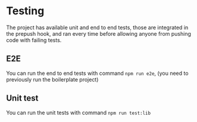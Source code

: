 # Testing

The project has available unit and end to end tests, those are integrated in the prepush hook, and ran every time before allowing anyone from pushing code with failing tests. 

## E2E
You can run the end to end tests with command `npm run e2e`, (you need to previously run the boilerplate project)  

## Unit test
You can run the unit tests with command `npm run test:lib`